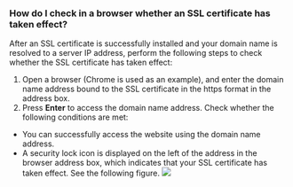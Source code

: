 ### How do I check in a browser whether an SSL certificate has taken effect?

After an SSL certificate is successfully installed and your domain name is resolved to a server IP address, perform the following steps to check whether the SSL certificate has taken effect:
1. Open a browser (Chrome is used as an example), and enter the domain name address bound to the SSL certificate in the https format in the address box.
2. Press **Enter** to access the domain name address. Check whether the following conditions are met:
 - You can successfully access the website using the domain name address.
 - A security lock icon is displayed on the left of the address in the browser address box, which indicates that your SSL certificate has taken effect. See the following figure.
![](https://main.qcloudimg.com/raw/4e6f3537bb8788038d35cca532e26f93.png)

